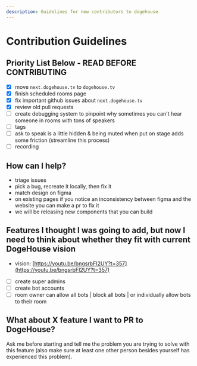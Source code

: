 ```yaml
---
description: Guidelines for new contributors to dogehouse
---
```


# Contribution Guidelines

## Priority List Below - READ BEFORE CONTRIBUTING

* [x] move `next.dogehouse.tv` to `dogehouse.tv`
* [x] finish scheduled rooms page
* [x] fix important github issues about `next.dogehouse.tv`
* [x] review old pull requests
* [ ] create debugging system to pinpoint why sometimes you can't hear someone in rooms with tons of speakers
* [ ] tags
* [ ] ask to speak is a little hidden & being muted when put on stage adds some friction \(streamline this process\)
* [ ] recording

## How can I help?

* triage issues
* pick a bug, recreate it locally, then fix it
* match design on figma
* on existing pages if you notice an inconsistency between figma and the website you can make a pr to fix it
* we will be releasing new components that you can build

## Features I thought I was going to add, but now I need to think about whether they fit with current DogeHouse vision

* vision: [https://youtu.be/bngsrbFI2UY?t=357](https://youtu.be/bngsrbFI2UY?t=357)
* [ ] create super admins
* [ ] create bot accounts
* [ ] room owner can allow all bots \| block all bots \| or individually allow bots to their room

## What about X feature I want to PR to DogeHouse?

Ask me before starting and tell me the problem you are trying to solve with this feature \(also make sure at least one other person besides yourself has experienced this problem\).

